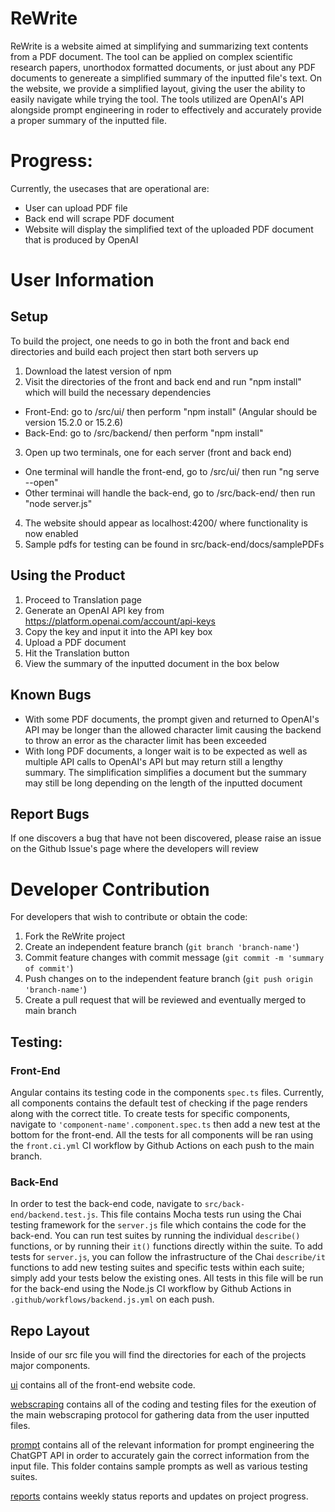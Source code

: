 # ReWrite
ReWrite is a website aimed at simplifying and summarizing text contents from a PDF document. The tool can be applied on complex scientific research papers, unorthodox formatted documents, or just about any PDF documents to genereate a simplified summary of the inputted file's text. On the website, we provide a simplified layout, giving the user the ability to easily navigate while trying the tool. The tools utilized are OpenAI's API alongside prompt engineering in roder to effectively and accurately provide a proper summary of the inputted file. 

# Progress:
Currently, the usecases that are operational are:
- User can upload PDF file
- Back end will scrape PDF document
- Website will display the simplified text of the uploaded PDF document that is produced by OpenAI

# User Information

## Setup
To build the project, one needs to go in both the front and back end directories and build each project then start both servers up

1. Download the latest version of npm
2. Visit the directories of the front and back end and run "npm install" which will build the necessary dependencies
- Front-End: go to /src/ui/ then perform "npm install" (Angular should be version 15.2.0 or 15.2.6)
- Back-End: go to /src/backend/ then perform "npm install"
3. Open up two terminals, one for each server (front and back end)
- One terminal will handle the front-end, go to /src/ui/ then run "ng serve --open"
- Other terminai will handle the back-end, go to /src/back-end/ then run "node server.js"
4. The website should appear as localhost:4200/ where functionality is now enabled
5. Sample pdfs for testing can be found in src/back-end/docs/samplePDFs

## Using the Product
1. Proceed to Translation page
2. Generate an OpenAI API key from https://platform.openai.com/account/api-keys
3. Copy the key and input it into the API key box
4. Upload a PDF document
5. Hit the Translation button
6. View the summary of the inputted document in the box below

## Known Bugs
- With some PDF documents, the prompt given and returned to OpenAI's API may be longer than the allowed character limit causing the backend to throw an error as the character limit has been exceeded
- With long PDF documents, a longer wait is to be expected as well as multiple API calls to OpenAI's API but may return still a lengthy summary. The simplification simplifies a document but the summary may still be long depending on the length of the inputted document

## Report Bugs
If one discovers a bug that have not been discovered, please raise an issue on the Github Issue's page where the developers will review

# Developer Contribution
For developers that wish to contribute or obtain the code:

1. Fork the ReWrite project
2. Create an independent feature branch (`git branch 'branch-name'`)
3. Commit feature changes with commit message (`git commit -m 'summary of commit'`)
4. Push changes on to the independent feature branch (`git push origin 'branch-name'`)
5. Create a pull request that will be reviewed and eventually merged to main branch

## Testing:

### Front-End
Angular contains its testing code in the components `spec.ts` files. Currently, all components contains the default test of checking if the page renders along with the correct title. To create tests for specific components, navigate to `'component-name'.component.spec.ts` then add a new test at the bottom for the front-end. All the tests for all components will be ran using the `front.ci.yml` CI workflow by Github Actions on each push to the main branch.

### Back-End
In order to test the back-end code, navigate to `src/back-end/backend.test.js`. This file contains Mocha tests run using the Chai testing framework for the `server.js` file which contains the code for the back-end. You can run test suites by running the individual `describe()` functions, or by running their `it()` functions directly within the suite. To add tests for `server.js`, you can follow the infrastructure of the Chai `describe/it` functions to add new testing suites and specific tests within each suite; simply add your tests below the existing ones. All tests in this file will be run for the back-end using the Node.js CI workflow by Github Actions in `.github/workflows/backend.js.yml` on each push. 

## Repo Layout
Inside of our src file you will find the directories for each of the projects major components. 

[ui](https://github.com/aldenhinden/ReWrite/tree/main/src/ui) contains all of the front-end website code.

[webscraping](https://github.com/aldenhinden/ReWrite/tree/main/src/back-end/webscrape) contains all of the coding and testing files for the exeution of the main webscraping protocol for gathering data from the user inputted files.

[prompt](https://github.com/aldenhinden/ReWrite/tree/main/src/back-end/prompt) contains all of the relevant information for prompt engineering the ChatGPT API in order to accurately gain the correct information from the input file. This folder contains sample prompts as well as various testing suites. 

[reports](https://github.com/aldenhinden/ReWrite/tree/main/reports) contains weekly status reports and updates on project progress.
